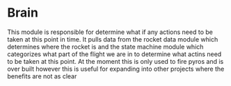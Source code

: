 # Brain

This module is responsible for determine what if any actions need to be taken at this point in time. It pulls data from the rocket data module which determines where the rocket is and the state machine module which categorizes what part of the flight we are in to determine what actins need to be taken at this point. At the moment this is only used to fire pyros and is over built however this is useful for expanding into other projects where the benefits are not as clear